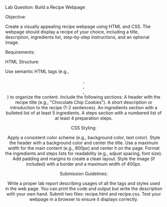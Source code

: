 Lab Question: Build a Recipe Webpage

Objective:

Create a visually appealing recipe webpage using HTML and CSS. The webpage should display a recipe 
of your choice, including a title, description, ingredients list, step-by-step instructions, and 
an optional image.

Requirements:

HTML Structure:

Use semantic HTML tags (e.g., <header>, <main>, <section>, <footer>) to organize the content.
Include the following sections:
A header with the recipe title (e.g., "Chocolate Chip Cookies").
A short description or introduction to the recipe (1-2 sentences).
An ingredients section with a bulleted list of at least 5 ingredients.
A steps section with a numbered list of at least 4 preparation steps.


CSS Styling:

Apply a consistent color scheme (e.g., background color, text color).
Style the header with a background color and center the title.
Use a maximum width for the main content (e.g., 800px) and center it on the page.
Format the ingredients and steps lists for readability (e.g., adjust spacing, font size).
Add padding and margins to create a clean layout.
Style the image (if included) with a border and a maximum width of 400px.


Submission Guidelines:

Write a proper lab report describing usages of all the tags and styles used in the web page. You can print the code and output but write the description with your own hand.
Submit two files: recipe.html and recipe.css.
Test your webpage in a browser to ensure it displays correctly.